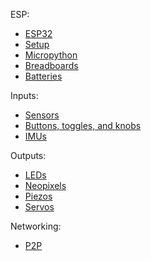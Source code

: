 ESP:
- [ESP32](esp32.md)
- [Setup](setup.md)								 <!-- done -->
- [Micropython](micropython.md)
- [Breadboards](breadboards.md)					 <!-- done -->
- [Batteries](batteries.md)

Inputs:
- [Sensors](sensors.md)							 <!-- done -->
- [Buttons, toggles, and knobs](interface.md)    <!-- done -->
- [IMUs](imu.md)								 <!-- done -->

Outputs:
- [LEDs](leds.md)								<!-- done -->
- [Neopixels](neopixels.md)
- [Piezos](piezos.md)
- [Servos](servos.md)

Networking:
- [P2P](networking.md)							<!-- done -->



